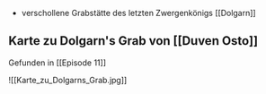 - verschollene Grabstätte des letzten Zwergenkönigs [[Dolgarn]]

## Karte zu Dolgarn's Grab von [[Duven Osto]]

Gefunden in [[Episode 11]]

![[Karte_zu_Dolgarns_Grab.jpg]]
